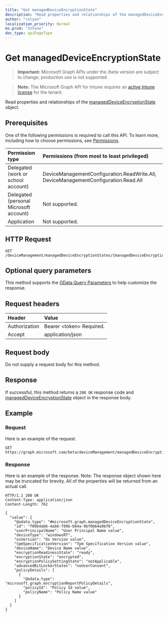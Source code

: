 ```yaml
---
title: "Get managedDeviceEncryptionState"
description: "Read properties and relationships of the managedDeviceEncryptionState object."
author: "rolyon"
localization_priority: Normal
ms.prod: "Intune"
doc_type: apiPageType
---
```


# Get managedDeviceEncryptionState

> **Important:** Microsoft Graph APIs under the /beta version are subject to change; production use is not supported.

> **Note:** The Microsoft Graph API for Intune requires an [active Intune license](https://go.microsoft.com/fwlink/?linkid=839381) for the tenant.

Read properties and relationships of the [managedDeviceEncryptionState](../resources/intune-deviceconfig-manageddeviceencryptionstate.md) object.

## Prerequisites
One of the following permissions is required to call this API. To learn more, including how to choose permissions, see [Permissions](/graph/permissions-reference).

|Permission type|Permissions (from most to least privileged)|
|:---|:---|
|Delegated (work or school account)|DeviceManagementConfiguration.ReadWrite.All, DeviceManagementConfiguration.Read.All|
|Delegated (personal Microsoft account)|Not supported.|
|Application|Not supported.|

## HTTP Request
<!-- {
  "blockType": "ignored"
}
-->
``` http
GET /deviceManagement/managedDeviceEncryptionStates/{managedDeviceEncryptionStateId}
```

## Optional query parameters
This method supports the [OData Query Parameters](https://docs.microsoft.com/en-us/graph/query-parameters) to help customize the response.

## Request headers
|Header|Value|
|:---|:---|
|Authorization|Bearer &lt;token&gt; Required.|
|Accept|application/json|

## Request body
Do not supply a request body for this method.

## Response
If successful, this method returns a `200 OK` response code and [managedDeviceEncryptionState](../resources/intune-deviceconfig-manageddeviceencryptionstate.md) object in the response body.

## Example

### Request
Here is an example of the request.
``` http
GET https://graph.microsoft.com/beta/deviceManagement/managedDeviceEncryptionStates/{managedDeviceEncryptionStateId}
```

### Response
Here is an example of the response. Note: The response object shown here may be truncated for brevity. All of the properties will be returned from an actual call.
``` http
HTTP/1.1 200 OK
Content-Type: application/json
Content-Length: 762

{
  "value": {
    "@odata.type": "#microsoft.graph.managedDeviceEncryptionState",
    "id": "f09b4ab6-4ab6-f09b-b64a-9bf0b64a9bf0",
    "userPrincipalName": "User Principal Name value",
    "deviceType": "windowsRT",
    "osVersion": "Os Version value",
    "tpmSpecificationVersion": "Tpm Specification Version value",
    "deviceName": "Device Name value",
    "encryptionReadinessState": "ready",
    "encryptionState": "encrypted",
    "encryptionPolicySettingState": "notApplicable",
    "advancedBitLockerStates": "noUserConsent",
    "policyDetails": [
      {
        "@odata.type": "microsoft.graph.encryptionReportPolicyDetails",
        "policyId": "Policy Id value",
        "policyName": "Policy Name value"
      }
    ]
  }
}
```




